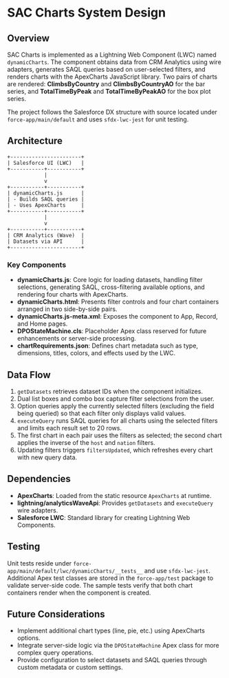 # SAC Charts System Design

## Overview
SAC Charts is implemented as a Lightning Web Component (LWC) named `dynamicCharts`. The component obtains data from CRM Analytics using wire adapters, generates SAQL queries based on user-selected filters, and renders charts with the ApexCharts JavaScript library.
Two pairs of charts are rendered: **ClimbsByCountry** and **ClimbsByCountryAO** for the bar series, and **TotalTimeByPeak** and **TotalTimeByPeakAO** for the box plot series.

The project follows the Salesforce DX structure with source located under `force-app/main/default` and uses `sfdx-lwc-jest` for unit testing.

## Architecture
```
+-----------------------+
| Salesforce UI (LWC)   |
+-----------+-----------+
            |
            v
+-----------+-----------+
| dynamicCharts.js      |
| - Builds SAQL queries |
| - Uses ApexCharts     |
+-----------+-----------+
            |
            v
+-----------+-----------+
| CRM Analytics (Wave)  |
| Datasets via API      |
+-----------------------+
```

### Key Components
- **dynamicCharts.js**: Core logic for loading datasets, handling filter selections, generating SAQL, cross-filtering available options, and rendering four charts with ApexCharts.
- **dynamicCharts.html**: Presents filter controls and four chart containers arranged in two side-by-side pairs.
- **dynamicCharts.js-meta.xml**: Exposes the component to App, Record, and Home pages.
- **DPOStateMachine.cls**: Placeholder Apex class reserved for future enhancements or server-side processing.
- **chartRequirements.json**: Defines chart metadata such as type, dimensions, titles, colors, and effects used by the LWC.

## Data Flow
1. `getDatasets` retrieves dataset IDs when the component initializes.
2. Dual list boxes and combo box capture filter selections from the user.
3. Option queries apply the currently selected filters (excluding the field being queried) so that each filter only displays valid values.
4. `executeQuery` runs SAQL queries for all charts using the selected filters and limits each result set to 20 rows.
5. The first chart in each pair uses the filters as selected; the second chart applies the inverse of the `host` and `nation` filters.
6. Updating filters triggers `filtersUpdated`, which refreshes every chart with new query data.

## Dependencies
- **ApexCharts**: Loaded from the static resource `ApexCharts` at runtime.
- **lightning/analyticsWaveApi**: Provides `getDatasets` and `executeQuery` wire adapters.
- **Salesforce LWC**: Standard library for creating Lightning Web Components.

## Testing
Unit tests reside under `force-app/main/default/lwc/dynamicCharts/__tests__` and use `sfdx-lwc-jest`. Additional Apex test classes are stored in the `force-app/test` package to validate server-side code. The sample tests verify that both chart containers render when the component is created.

## Future Considerations
- Implement additional chart types (line, pie, etc.) using ApexCharts options.
- Integrate server-side logic via the `DPOStateMachine` Apex class for more complex query operations.
- Provide configuration to select datasets and SAQL queries through custom metadata or custom settings.

